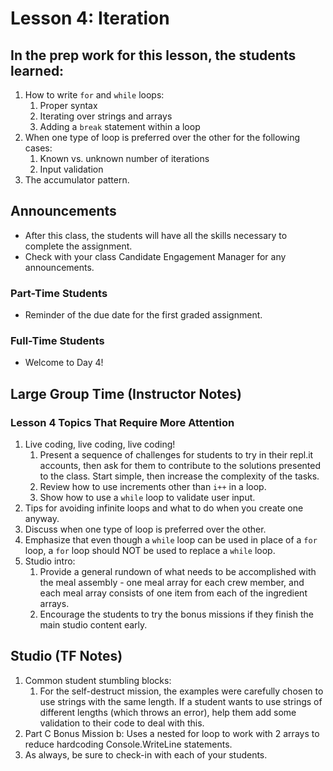 # Lesson 4: Iteration

## In the prep work for this lesson, the students learned:

1. How to write ``for`` and ``while`` loops:
   1. Proper syntax
   1. Iterating over strings and arrays
   1. Adding a ``break`` statement within a loop
1. When one type of loop is preferred over the other for the following cases:
   1. Known vs. unknown number of iterations
   1. Input validation
1. The accumulator pattern.

## Announcements

* After this class, the students will have all the skills necessary to complete the assignment.
* Check with your class Candidate Engagement Manager for any announcements.

### Part-Time Students
* Reminder of the due date for the first graded assignment.

### Full-Time Students
* Welcome to Day 4!

## Large Group Time (Instructor Notes)

### Lesson 4 Topics That Require More Attention

1. Live coding, live coding, live coding!
   1. Present a sequence of challenges for students to try in their repl.it accounts, then ask for them to contribute to the solutions presented to the class. Start simple, then increase the complexity of the tasks.
   1. Review how to use increments other than ``i++`` in a loop.
   1. Show how to use a ``while`` loop to validate user input.
1. Tips for avoiding infinite loops and what to do when you create one anyway.
1. Discuss when one type of loop is preferred over the other.
1. Emphasize that even though a ``while`` loop can be used in place of a ``for`` loop, a ``for`` loop should NOT be used to replace a ``while`` loop.
1. Studio intro:
   1. Provide a general rundown of what needs to be accomplished with the meal assembly - one meal array for each crew member, and each meal array consists of one item from each of the ingredient arrays.
   1. Encourage the students to try the bonus missions if they finish the main studio content early.

## Studio (TF Notes)

1. Common student stumbling blocks:
   1. For the self-destruct mission, the examples were carefully chosen to use strings with the same length. If a student wants to use strings of different lengths (which throws an error), help them add some validation to their code to deal with this.
1. Part C Bonus Mission b:  Uses a nested for loop to work with 2 arrays to reduce hardcoding Console.WriteLine statements.    
1. As always, be sure to check-in with each of your students.
